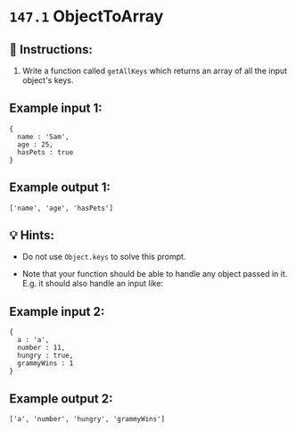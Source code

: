 # `147.1` ObjectToArray

## 📝 Instructions:

1. Write a function called `getAllKeys` which returns an array of all the input object's keys.

## Example input 1: 

```Js
{
  name : 'Sam',
  age : 25,
  hasPets : true
}
```

## Example output 1:

```Js
['name', 'age', 'hasPets']
```

## 💡 Hints:

+ Do not use `Object.keys` to solve this prompt.

+ Note that your function should be able to handle any object passed in it. E.g. it should also handle an input like:

## Example input 2: 

```Js
{
  a : 'a',
  number : 11,
  hungry : true,
  grammyWins : 1
}
```

## Example output 2:

```Js
['a', 'number', 'hungry', 'grammyWins']
```